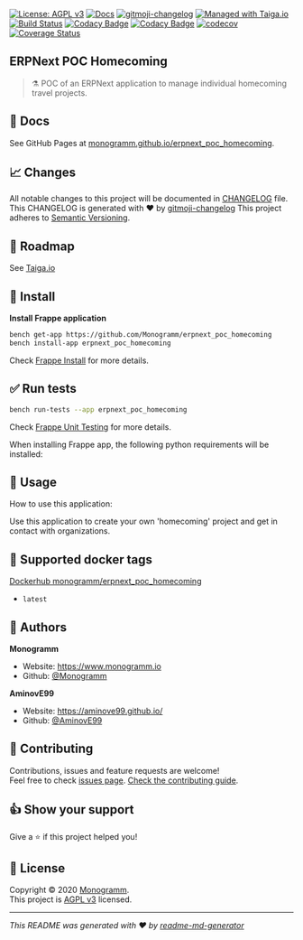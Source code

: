 [![License: AGPL v3][uri_license_image]][uri_license]
[![Docs](https://img.shields.io/badge/Docs-Github%20Pages-blue)](https://monogramm.github.io/erpnext_poc_homecoming/)
[![gitmoji-changelog](https://img.shields.io/badge/Changelog-gitmoji-blue.svg)](https://github.com/frinyvonnick/gitmoji-changelog)
[![Managed with Taiga.io](https://img.shields.io/badge/managed%20with-TAIGA.io-709f14.svg)](https://tree.taiga.io/project/monogrammbot-monogrammerpnext_poc_homecoming/ "Managed with Taiga.io")
[![Build Status](https://travis-ci.org/Monogramm/erpnext_poc_homecoming.svg)](https://travis-ci.org/Monogramm/erpnext_poc_homecoming)
[![Codacy Badge](https://api.codacy.com/project/badge/Grade/347f10fa884446c492b6ba8cd7f4d7fc)](https://app.codacy.com/gh/Monogramm/erpnext_poc_homecoming?utm_source=github.com&utm_medium=referral&utm_content=Monogramm/erpnext_poc_homecoming&utm_campaign=Badge_Grade_Dashboard)
[![Codacy Badge](https://api.codacy.com/project/badge/Coverage/273679c703bb4f02ba1aacb350f7b1c5)](https://www.codacy.com/gh/Monogramm/erpnext_poc_homecoming?utm_source=github.com&utm_medium=referral&utm_content=Monogramm/erpnext_poc_homecoming&utm_campaign=Badge_Coverage)
[![codecov](https://codecov.io/gh/Monogramm/erpnext_poc_homecoming/branch/master/graph/badge.svg)](https://codecov.io/gh/Monogramm/erpnext_poc_homecoming)
[![Coverage Status](https://coveralls.io/repos/github/Monogramm/erpnext_poc_homecoming/badge.svg?branch=master)](https://coveralls.io/github/Monogramm/erpnext_poc_homecoming?branch=master)

## ERPNext POC Homecoming

> :alembic: POC of an ERPNext application to manage individual homecoming travel projects.

## :blue_book: Docs

See GitHub Pages at [monogramm.github.io/erpnext_poc_homecoming](https://monogramm.github.io/erpnext_poc_homecoming/).

## :chart_with_upwards_trend: Changes

All notable changes to this project will be documented in [CHANGELOG](./CHANGELOG.md) file.
This CHANGELOG is generated with :heart: by [gitmoji-changelog](https://github.com/frinyvonnick/gitmoji-changelog)
This project adheres to [Semantic Versioning](https://semver.org/spec/v2.0.0.html).

## :bookmark: Roadmap

See [Taiga.io](https://tree.taiga.io/project/monogrammbot-monogrammerpnext_poc_homecoming/ "Taiga.io monogrammbot-monogrammerpnext_poc_homecoming")

## :construction: Install

**Install Frappe application**

```sh
bench get-app https://github.com/Monogramm/erpnext_poc_homecoming
bench install-app erpnext_poc_homecoming
```

Check [Frappe Install](https://github.com/frappe/frappe/wiki/The-Hitchhiker%27s-Guide-to-Installing-Frappe-on-Linux) for more details.

## :white_check_mark: Run tests

```sh
bench run-tests --app erpnext_poc_homecoming
```

Check [Frappe Unit Testing](https://frappe.io/docs/user/en/guides/automated-testing/unit-testing) for more details.

When installing Frappe app, the following python requirements will be installed:

## :rocket: Usage

How to use this application:

Use this application to create your own 'homecoming' project and get in contact with organizations.

## :whale: Supported docker tags

[Dockerhub monogramm/erpnext_poc_homecoming](https://hub.docker.com/r/monogramm/erpnext_poc_homecoming/)
* `latest`

## :bust_in_silhouette: Authors

**Monogramm**

-   Website: <https://www.monogramm.io>
-   Github: [@Monogramm](https://github.com/Monogramm)

**AminovE99**

-   Website: <https://aminove99.github.io/>
-   Github: [@AminovE99](https://github.com/AminovE99)

## :handshake: Contributing

Contributions, issues and feature requests are welcome!<br />Feel free to check [issues page](https://github.com/Monogramm/erpnext_poc_homecoming/issues).
[Check the contributing guide](./CONTRIBUTING.md).<br />

## :thumbsup: Show your support

Give a :star: if this project helped you!

## :page_facing_up: License

Copyright © 2020 [Monogramm](https://github.com/Monogramm).<br />
This project is [AGPL v3](uri_license) licensed.

* * *

_This README was generated with :heart: by [readme-md-generator](https://github.com/kefranabg/readme-md-generator)_

[uri_license]: https://opensource.org/licenses/AGPL-3.0

[uri_license_image]: https://img.shields.io/badge/license-AGPL%20v3-blue
